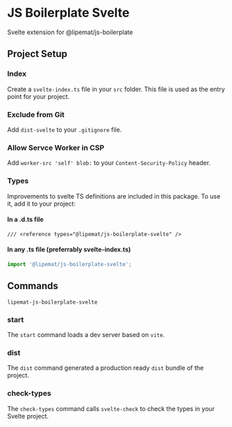 # JS Boilerplate Svelte

Svelte extension for @lipemat/js-boilerplate

## Project Setup

### Index

Create a `svelte-index.ts` file in your `src` folder. This file is used as the entry point for your project.

### Exclude from Git

Add `dist-svelte` to your `.gitignore` file.

### Allow Servce Worker in CSP

Add `worker-src 'self' blob:` to your `Content-Security-Policy` header.

### Types

Improvements to svelte TS definitions are included in this package. To use it, add it to your project:

#### In a .d.ts file
```
/// <reference types="@lipemat/js-boilerplate-svelte" />
```

#### In any .ts file (preferrably svelte-index.ts)

```ts
import '@lipemat/js-boilerplate-svelte';
````

## Commands

`lipemat-js-boilerplate-svelte`

### start

The `start` command loads a dev server based on `vite`.

### dist

The `dist` command generated a production ready `dist` bundle of the project.

### check-types

The `check-types` command calls `svelte-check` to check the types in your Svelte project.
